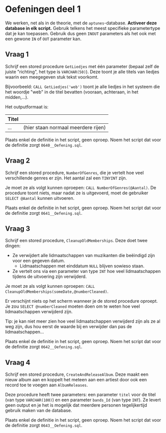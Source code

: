 # Oefeningen deel 1

We werken, net als in de theorie, met de `aptunes`-database. **Activeer deze database in elk script.** Gebruik telkens het meest specifieke parametertype dat je kan toepassen. Gebruik dus geen `INOUT` parameters als het ook met een gewone `IN` of `OUT` parameter kan.

## Vraag 1

Schrijf een stored procedure `GetLiedjes` met één parameter \(bepaal zelf de juiste "richting", het type is `VARCHAR(50)`\). Deze toont je alle titels van liedjes waarin een meegegeven stuk tekst voorkomt.

Bijvoorbeeld: `CALL GetLiedjes('web')` toont je alle liedjes in het systeem die het woordje "web" in de titel bevatten \(vooraan, achteraan, in het midden,...\).

Het outputformaat is:

| Titel |  |
| :--- | :--- |
| ... | \(hier staan normaal meerdere rijen\) |

Plaats enkel de definitie in het script, geen oproep. Noem het script dat voor de definitie zorgt `0640__Oefening.sql`.

## Vraag 2

Schrijf een stored procedure, `NumberOfGenres`, die je vertelt hoe veel verschillende genres er zijn. Het aantal zal een `TINYINT` zijn.

Je moet ze als volgt kunnen oproepen: `CALL NumberOfGenres(@Aantal)`. De procedure toont niets, maar nadat ze is uitgevoerd, moet de gebruiker `SELECT @Aantal` kunnen uitvoeren.

Plaats enkel de definitie in het script, geen oproep. Noem het script dat voor de definitie zorgt `0641__Oefening.sql`.

## Vraag 3

Schrijf een stored procedure, `CleanupOldMemberships`. Deze doet twee dingen:

* Ze verwijdert alle lidmaatschappen van muzikanten die beëindigd zijn voor een gegeven datum.
  * Lidmaatschappen met einddatum `NULL` blijven sowieso staan.
* Ze vertelt ons via een parameter van type `INT` hoe veel lidmaatschappen tijdens de uitvoering zijn verwijderd.

Je moet ze als volgt kunnen oproepen: `CALL CleanupOldMemberships(someDate,@numberCleaned)`.

Er verschijnt niets op het scherm wanneer je de stored procedure oproept. Je zou `SELECT @numberCleaned` moeten doen om te weten hoe veel lidmaatschappen verwijderd zijn.

Tip: je kan niet meer zien hoe veel lidmaatschappen verwijderd zijn als ze al weg zijn, dus hou eerst de waarde bij en verwijder dan pas de lidmaatschappen...

Plaats enkel de definitie in het script, geen oproep. Noem het script dat voor de definitie zorgt `0642__Oefening.sql`.

## Vraag 4

Schrijf een stored procedure, `CreateAndReleaseAlbum`. Deze maakt een nieuw album aan en koppelt het meteen aan een artiest door ook een record toe te voegen aan `AlbumReleases`.

Deze procedure heeft twee parameters: een parameter `titel` voor de titel \(van type `VARCHAR(100)`\) en een parameter `bands_Id` \(van type `INT`\). Ze levert geen output en je het is mogelijk dat meerdere personen tegelijkertijd gebruik maken van de database.

Plaats enkel de definitie in het script, geen oproep. Noem het script dat voor de definitie zorgt `0643__Oefening.sql`.

